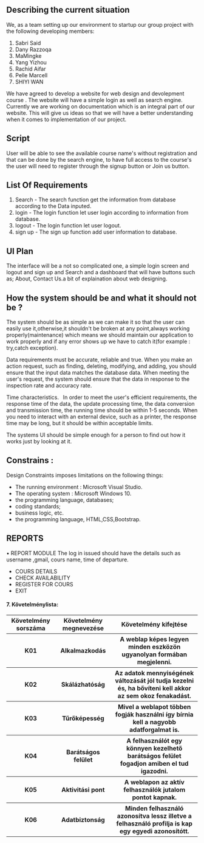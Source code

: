 ## Describing the current situation

We, as a team setting up our environment to startup our group project with the following developing members:

1. Sabri Said
2. Dany Razzoqa
3. MaMingke
4. Yang Yizhou
5. Rachid Aifar
6. Pelle Marcell
7. SHIYI WAN

We have agreed to develop a website for web design and devolepment course . The website will have a simple login as well as search engine. Currently we are working on documentation which is an integral part of our website. This will give us ideas so that we will have a better understanding when it comes to implementation of our project.

## Script

User will be able to see the available course name's without registration and that can be done by the search engine, to have full access to the course's the user will need to register through the signup button or Join us button.

## List Of Requirements

 1. Search - The search function get the information from database according to the Data inputed.
 2. login - The login function let user login according to information from database.
 3. logout - The login function let user logout.
 4. sign up - The sign up function add user information to database.

## UI Plan

The interface will be a not so complicated one, a simple login screen and logout and sign up and Search and a dashboard that will have buttons such as; About, Contact Us.a bit of explaination about web designing.

## How the system should be and what it should not be  ?

The system should be as simple as we can make it so that the user can easily use it,otherwise,it shouldn't be broken at any point,always working properly(maintenance) which means we should maintain our application to work properly and if any error shows up we have to catch it(for example : try,catch exception).

Data requirements must be accurate, reliable and true. When you make an action request, such as finding, deleting, modifying, and adding, you should ensure that the input data matches the database data. When meeting the user's request, the system should ensure that the data in response to the inspection rate and accuracy rate.

Time characteristics. 
In order to meet the user's efficient requirements, the response time of the data, the update processing time, the data conversion and transmission time, the running time should be within 1-5 seconds. When you need to interact with an external device, such as a printer, the response time may be long, but it should be within acceptable limits.

The systems UI should be simple enough for a person to find out how it works just by looking at it.

## Constrains :
Design Constraints imposes limitations on the following things:
* The running environment : Microsoft Visual Studio.
* The operating system : Microsoft Windows 10.
* the programming language, databases;
* coding standards;
* business logic, etc.
* the programming language, HTML,CSS,Bootstrap.

## REPORTS
• REPORT MODULE
The log in issued should have the details such as username ,gmail,
cours name, time of departure. 
 * COURS DETAILS
 * CHECK AVAILABILITY
 * REGISTER FOR COURS
 * EXIT
<H4>7. Követelménylista: </H4>
<table> 
  <tr>
    <th>Követelmény sorszáma</th>
    <th>Követelmény megnevezése</th> 
    <th>Követelmény kifejtése</th>
</tr>
<tr>
    <th>K01</th>
    <th>Alkalmazkodás</th>
  <th>A weblap képes legyen minden eszközön ugyanolyan formában megjelenni.</th>
</tr>
<tr>
    <th>K02</th>
    <th>Skálázhatóság</th>
  <th>Az adatok mennyiségének változását jól tudja kezelni és, ha bővíteni kell akkor az sem okoz fenakadást.</th>
</tr>
  <tr>
    <th>K03</th>
    <th>Tűrőképesség</th>
  <th>Mivel a weblapot többen fogják használni így bírnia kell a nagyobb adatforgalmat is.</th>
    <tr>
    <th>K04</th>
    <th>Barátságos felület</th>
    <th>A felhasználót egy könnyen kezelhető barátságos felület fogadjon amiben el tud igazodni.</th>
      <tr>
      <th>K05</th>
    <th>Aktivitási pont</th>
  <th>A weblapon az aktív felhasználók jutalom pontot kapnak.</th>
</tr>
<tr>
    <th>K06</th>
    <th>Adatbiztonság</th>
  <th>Minden felhasználó azonosítva lessz illetve a felhasználó profilja is kap egy egyedi azonosítótt.</th>
</tr>
</table>
